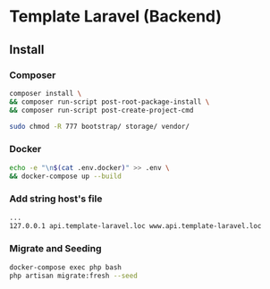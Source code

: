 # Template Laravel (Backend)

## Install

### Composer
```bash
composer install \
&& composer run-script post-root-package-install \
&& composer run-script post-create-project-cmd

sudo chmod -R 777 bootstrap/ storage/ vendor/
```

### Docker
```bash
echo -e "\n$(cat .env.docker)" >> .env \
&& docker-compose up --build
```

### Add string host's file
```bash
...
127.0.0.1 api.template-laravel.loc www.api.template-laravel.loc
```

### Migrate and Seeding
```bash
docker-compose exec php bash
php artisan migrate:fresh --seed
```
